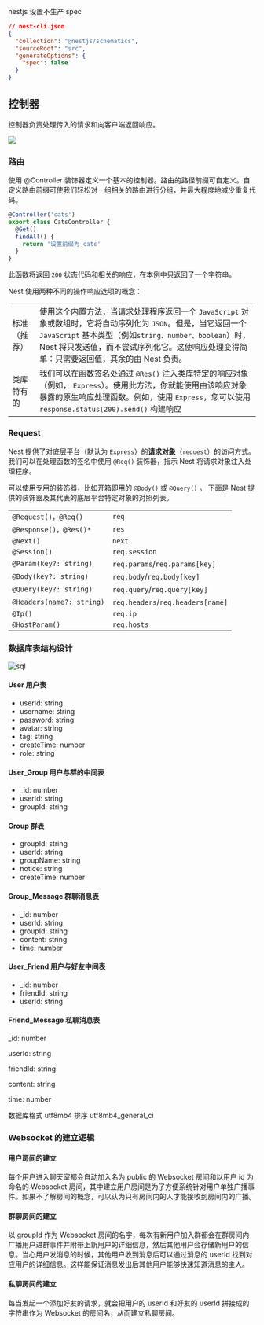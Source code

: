nestjs 设置不生产 spec

```json
// nest-cli.json
{
  "collection": "@nestjs/schematics",
  "sourceRoot": "src",
  "generateOptions": {
    "spec": false
  }
}
```

## 控制器

控制器负责处理传入的请求和向客户端返回响应。

![](https://cdn.jsdelivr.net/gh/itxcr/oss/images/202110051519063.png)

### 路由

使用 @Controller 装饰器定义一个基本的控制器。路由的路径前缀可自定义。自定义路由前缀可使我们轻松对一组相关的路由进行分组，并最大程度地减少重复代码。

```ts
@Controller('cats')
export class CatsController {
  @Get()
  findAll() {
    return '设置前缀为 cats'
  }
}
```

此函数将返回 `200` 状态代码和相关的响应，在本例中只返回了一个字符串。

Nest 使用两种不同的操作响应选项的概念：

|              |                                                              |
| ------------ | :----------------------------------------------------------- |
| 标准（推荐） | 使用这个内置方法，当请求处理程序返回一个 `JavaScript` 对象或数组时，它将自动序列化为 `JSON`。但是，当它返回一个 `JavaScript` 基本类型（例如`string、number、boolean`）时， Nest 将只发送值，而不尝试序列化它。这使响应处理变得简单：只需要返回值，其余的由 Nest 负责。 |
| 类库特有的   | 我们可以在函数签名处通过 `@Res()` 注入类库特定的响应对象（例如， `Express`）。使用此方法，你就能使用由该响应对象暴露的原生响应处理函数。例如，使用 `Express`，您可以使用 `response.status(200).send()` 构建响应 |

### Request

Nest 提供了对底层平台（默认为 `Express`）的[**请求对象**](http://expressjs.com/en/api.html#req)（`request`）的访问方式。我们可以在处理函数的签名中使用 `@Req()` 装饰器，指示 Nest 将请求对象注入处理程序。

可以使用专用的装饰器，比如开箱即用的 `@Body()` 或 `@Query()` 。 下面是 Nest 提供的装饰器及其代表的底层平台特定对象的对照列表。

|                           |                                   |
| :------------------------ | :-------------------------------- |
| `@Request()，@Req()`      | `req`                             |
| `@Response()，@Res()*`    | `res`                             |
| `@Next()`                 | `next`                            |
| `@Session()`              | `req.session`                     |
| `@Param(key?: string)`    | `req.params`/`req.params[key]`    |
| `@Body(key?: string)`     | `req.body`/`req.body[key]`        |
| `@Query(key?: string)`    | `req.query`/`req.query[key]`      |
| `@Headers(name?: string)` | `req.headers`/`req.headers[name]` |
| `@Ip()`                   | `req.ip`                          |
| `@HostParam()`            | `req.hosts`                       |







### 数据库表结构设计

![sql](https://cdn.jsdelivr.net/gh/itxcr/oss/images/sql.png)

#### User 用户表

- userId: string
- username: string
- password: string
- avatar: string
- tag: string
- createTime:  number
- role: string

#### User_Group 用户与群的中间表

- _id: number
- userId: string
- groupId: string

#### Group 群表

- groupId: string
- userId: string
- groupName: string
- notice: string
- createTime: number

#### Group_Message 群聊消息表

- _id: number
- userId: string
- groupId: string
- content: string
- time: number

#### User_Friend 用户与好友中间表

- _id: number
- friendId: string
- userId: string

#### Friend_Message 私聊消息表

_id: number

userId: string

friendId: string

content: string

time: number

数据库格式 utf8mb4   排序 utf8mb4_general_ci

### Websocket 的建立逻辑

#### 用户房间的建立

每个用户进入聊天室都会自动加入名为 public 的 Websocket 房间和以用户 id 为命名的 Websocket 房间，其中建立用户房间是为了方便系统针对用户单独广播事件。如果不了解房间的概念，可以认为只有房间内的人才能接收到房间内的广播。

#### 群聊房间的建立

以 groupId 作为 Websocket 房间的名字，每次有新用户加入群都会在群房间内广播用户进群事件并附带上新用户的详细信息，然后其他用户会存储新用户的信息。当心用户发消息的时候，其他用户收到消息后可以通过消息的 userId 找到对应用户的详细信息。这样能保证消息发出后其他用户能够快速知道消息的主人。

#### 私聊房间的建立

每当发起一个添加好友的请求，就会把用户的 userId 和好友的 userId 拼接成的字符串作为 Websocket 的房间名，从而建立私聊房间。

